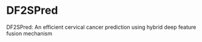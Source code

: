 # DF2SPred
DF2SPred: An efficient cervical cancer prediction using hybrid deep feature fusion mechanism
